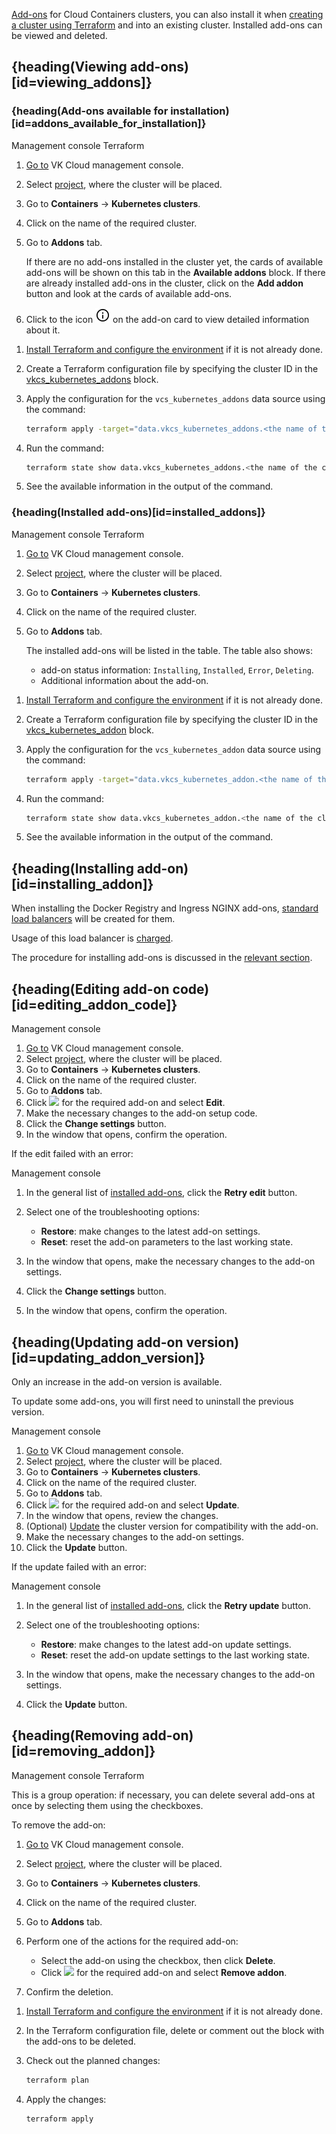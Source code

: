 [Add-ons](../../../concepts/addons-and-settings/addons) for Cloud Containers clusters, you can also install it when [creating a cluster using Terraform](../../create-cluster/create-terraform) and into an existing cluster. Installed add-ons can be viewed and deleted.

## {heading(Viewing add-ons)[id=viewing_addons]}

### {heading(Add-ons available for installation)[id=addons_available_for_installation]}

<tabs>
<tablist>
<tab>Management console</tab>
<tab>Terraform</tab>
</tablist>
<tabpanel>

1. [Go to](https://msk.cloud.vk.com/app/en/) VK Cloud management console.
1. Select [project](/en/tools-for-using-services/account/concepts/projects), where the cluster will be placed.
1. Go to **Containers** → **Kubernetes clusters**.
1. Click on the name of the required cluster.
1. Go to **Addons** tab.

   If there are no add-ons installed in the cluster yet, the cards of available add-ons will be shown on this tab in the **Available addons** block.
   If there are already installed add-ons in the cluster, click on the **Add addon** button and look at the cards of available add-ons.

1. Click to the icon ![Information](./assets/info_icon.svg "inline") on the add-on card to view detailed information about it.

</tabpanel>
<tabpanel>

1. [Install Terraform and configure the environment](/en/tools-for-using-services/terraform/quick-start) if it is not already done.
1. Create a Terraform configuration file by specifying the cluster ID in the [vkcs_kubernetes_addons](https://github.com/vk-cs/terraform-provider-vkcs/blob/master/docs/data-sources/kubernetes_addons.md) block.
1. Apply the configuration for the `vcs_kubernetes_addons` data source using the command:

   ```bash
   terraform apply -target="data.vkcs_kubernetes_addons.<the name of the cluster resource in the Terraform configuration file>"
   ```

1. Run the command:

   ```bash
   terraform state show data.vkcs_kubernetes_addons.<the name of the cluster resource in the Terraform configuration file>
   ```

1. See the available information in the output of the command.

</tabpanel>
</tabs>

### {heading(Installed add-ons)[id=installed_addons]}

<tabs>
<tablist>
<tab>Management console</tab>
<tab>Terraform</tab>
</tablist>
<tabpanel>

1. [Go to](https://msk.cloud.vk.com/app/en/) VK Cloud management console.
1. Select [project](/en/tools-for-using-services/account/concepts/projects), where the cluster will be placed.
1. Go to **Containers** → **Kubernetes clusters**.
1. Click on the name of the required cluster.
1. Go to **Addons** tab.

   The installed add-ons will be listed in the table. The table also shows:

   - add-on status information: `Installing`, `Installed`, `Error`, `Deleting`.
   - Additional information about the add-on.

</tabpanel>
<tabpanel>

1. [Install Terraform and configure the environment](/en/tools-for-using-services/terraform/quick-start) if it is not already done.
1. Create a Terraform configuration file by specifying the cluster ID in the [vkcs_kubernetes_addon](https://github.com/vk-cs/terraform-provider-vkcs/blob/master/docs/data-sources/kubernetes_addon.md) block.
1. Apply the configuration for the `vcs_kubernetes_addon` data source using the command:

   ```bash
   terraform apply -target="data.vkcs_kubernetes_addon.<the name of the cluster resource in the Terraform configuration file>"
   ```

1. Run the command:

   ```bash
   terraform state show data.vkcs_kubernetes_addon.<the name of the cluster resource in the Terraform configuration file>
   ```

1. See the available information in the output of the command.

</tabpanel>
</tabs>

## {heading(Installing add-on)[id=installing_addon]}

<warn>

When installing the Docker Registry and Ingress NGINX add-ons, [standard load balancers](/en/networks/balancing/concepts/load-balancer#types_of_load_balancers) will be created for them.

Usage of this load balancer is [charged](/en/networks/vnet/tariffication).

</warn>

The procedure for installing add-ons is discussed in the [relevant section](../advanced-installation).

## {heading(Editing add-on code)[id=editing_addon_code]}

<tabs>
<tablist>
<tab>Management console</tab>
</tablist>
<tabpanel>

1. [Go to](https://msk.cloud.vk.com/app/en/) VK Cloud management console.
1. Select [project](/en/tools-for-using-services/account/concepts/projects), where the cluster will be placed.
1. Go to **Containers** → **Kubernetes clusters**.
1. Click on the name of the required cluster.
1. Go to **Addons** tab.
1. Click ![ ](/en/assets/more-icon.svg "inline") for the required add-on and select **Edit**.
1. Make the necessary changes to the add-on setup code.
1. Click the **Change settings** button.
1. In the window that opens, confirm the operation.

</tabpanel>
</tabs>

If the edit failed with an error:

<tabs>
<tablist>
<tab>Management console</tab>
</tablist>
<tabpanel>

1. In the general list of [installed add-ons](#installed_addons), click the **Retry edit** button.
1. Select one of the troubleshooting options:

   - **Restore**: make changes to the latest add-on settings.
   - **Reset**: reset the add-on parameters to the last working state.

1. In the window that opens, make the necessary changes to the add-on settings.
1. Click the **Change settings** button.
1. In the window that opens, confirm the operation.

</tabpanel>
</tabs>

## {heading(Updating add-on version)[id=updating_addon_version]}

Only an increase in the add-on version is available.

<warn>

To update some add-ons, you will first need to uninstall the previous version.

</warn>

<tabs>
<tablist>
<tab>Management console</tab>
</tablist>
<tabpanel>

1. [Go to](https://msk.cloud.vk.com/app/en/) VK Cloud management console.
1. Select [project](/en/tools-for-using-services/account/concepts/projects), where the cluster will be placed.
1. Go to **Containers** → **Kubernetes clusters**.
1. Click on the name of the required cluster.
1. Go to **Addons** tab.
1. Click ![ ](/en/assets/more-icon.svg "inline") for the required add-on and select **Update**.
1. In the window that opens, review the changes.
1. (Optional) [Update](../../update) the cluster version for compatibility with the add-on.
1. Make the necessary changes to the add-on settings.
1. Click the **Update** button.

</tabpanel>
</tabs>

If the update failed with an error:

<tabs>
<tablist>
<tab>Management console</tab>
</tablist>
<tabpanel>

1. In the general list of [installed add-ons](#installed_addons), click the **Retry update** button.
1. Select one of the troubleshooting options:

   - **Restore**: make changes to the latest add-on update settings.
   - **Reset**: reset the add-on update settings to the last working state.

1. In the window that opens, make the necessary changes to the add-on settings.
1. Click the **Update** button.

</tabpanel>
</tabs>

## {heading(Removing add-on)[id=removing_addon]}

<tabs>
<tablist>
<tab>Management console</tab>
<tab>Terraform</tab>
</tablist>
<tabpanel>

This is a group operation: if necessary, you can delete several add-ons at once by selecting them using the checkboxes.

To remove the add-on:

1. [Go to](https://msk.cloud.vk.com/app/en/) VK Cloud management console.
1. Select [project](/en/tools-for-using-services/account/concepts/projects), where the cluster will be placed.
1. Go to **Containers** → **Kubernetes clusters**.
1. Click on the name of the required cluster.
1. Go to **Addons** tab.
1. Perform one of the actions for the required add-on:

   - Select the add-on using the checkbox, then click **Delete**.
   - Click ![ ](/en/assets/more-icon.svg "inline") for the required add-on and select **Remove addon**.

1. Confirm the deletion.

</tabpanel>
<tabpanel>

1. [Install Terraform and configure the environment](/en/tools-for-using-services/terraform/quick-start) if it is not already done.
1. In the Terraform configuration file, delete or comment out the block with the add-ons to be deleted.
1. Check out the planned changes:

   ```bash
   terraform plan
   ```

1. Apply the changes:

   ```bash
   terraform apply
   ```

</tabpanel>
</tabs>
